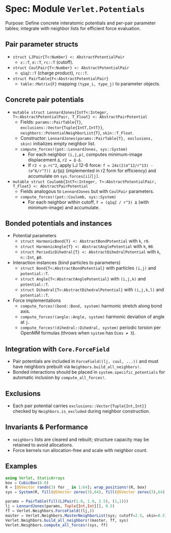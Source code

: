 # Spec: Module `Verlet.Potentials`

Purpose: Define concrete interatomic potentials and per-pair parameter tables; integrate with neighbor lists for efficient force evaluation.

## Pair parameter structs

- `struct LJPair{T<:Number} <: AbstractPotentialPair`
  - `ε::T`, `σ::T`, `rc::T` (cutoff).
- `struct CoulPair{T<:Number} <: AbstractPotentialPair`
  - `q1q2::T` (charge product), `rc::T`.
- `struct PairTable{F<:AbstractPotentialPair}`
  - `table::Matrix{F}` mapping `(type_i, type_j)` to parameter objects.

## Concrete pair potentials

- `mutable struct LennardJones{IntT<:Integer, T<:AbstractPotentialPair, T_Float} <: AbstractPairPotential`
  - Fields: `params::PairTable{T}`, `exclusions::Vector{Tuple{IntT,IntT}}`, `neighbors::PotentialNeighborList{T}`, `skin::T_Float`.
  - Constructor: `LennardJones(params::PairTable{T}, exclusions, skin)` initializes empty neighbor list.
  - `compute_forces!(pot::LennardJones, sys::System)`
    - For each neighbor `(i,j,p)`, computes minimum-image displacement `Δ`, `r2 = Δ⋅Δ`.
    - If `r2 < p.rc^2`, apply LJ 12-6 force: `f = 24ε(2(σ^12/r^13) - (σ^6/r^7)) Δ/‖Δ‖` (implemented in r2 form for efficiency) and accumulate on `sys.forces[i]`/`[j]`.
- `mutable struct Coulomb{IntT<:Integer, T<:AbstractPotentialPair, T_Float} <: AbstractPairPotential`
  - Fields analogous to `LennardJones` but with `CoulPair` parameters.
  - `compute_forces!(pot::Coulomb, sys::System)`
    - For each neighbor within cutoff, `f = (q1q2 / r^3) Δ` (with minimum-image) and accumulate.

## Bonded potentials and instances

- Potential parameters
  - `struct HarmonicBond{T} <: AbstractBondPotential` with `k`, `r0`.
  - `struct HarmonicAngle{T} <: AbstractAnglePotential` with `k`, `θ0`.
  - `struct PeriodicDihedral{T} <: AbstractDihedralPotential` with `k`, `n::Int`, `ϕ0`.
- Interaction instances (bind particles to parameters)
  - `struct Bond{T<:AbstractBondPotential}` with particles `(i,j)` and `potential::T`.
  - `struct Angle{T<:AbstractAnglePotential}` with `(i,j,k)` and `potential::T`.
  - `struct Dihedral{T<:AbstractDihedralPotential}` with `(i,j,k,l)` and `potential::T`.
- Force implementations
  - `compute_forces!(bond::Bond, system)` harmonic stretch along bond axis.
  - `compute_forces!(angle::Angle, system)` harmonic deviation of angle at `j`.
  - `compute_forces!(dihedral::Dihedral, system)` periodic torsion per OpenMM formulas (throws when `system` has `Dims ≠ 3`).

## Integration with `Core.ForceField`

- Pair potentials are included in `ForceField((lj, coul, ...))` and must have neighbors prebuilt via `Neighbors.build_all_neighbors!`.
- Bonded interactions should be placed in `system.specific_potentials` for automatic inclusion by `compute_all_forces!`.

## Exclusions

- Each pair potential carries `exclusions::Vector{Tuple{Int,Int}}` checked by `Neighbors.is_excluded` during neighbor construction.

## Invariants & Performance

- `neighbors` lists are cleared and rebuilt; structure capacity may be retained to avoid allocations.
- Force kernels run allocation-free and scale with neighbor count.

## Examples

```julia
using Verlet, StaticArrays
box = CubicBox(8.0)
R = [@SVector randn(3) for _ in 1:64]; wrap_positions!(R, box)
sys = System(R, fill(@SVector zeros(3),64), fill(@SVector zeros(3),64), ones(64), box, ones(Int,64), Dict(1=>:A))

params = PairTable(fill(LJPair(1.0, 1.0, 2.5), (1,1)))
lj = LennardJones(params, Tuple{Int,Int}[], 0.5)
ff = Verlet.Neighbors.ForceField((lj,))
master = Verlet.Neighbors.MasterNeighborList(sys; cutoff=2.5, skin=0.5)
Verlet.Neighbors.build_all_neighbors!(master, ff, sys)
Verlet.Neighbors.compute_all_forces!(sys, ff)
```
